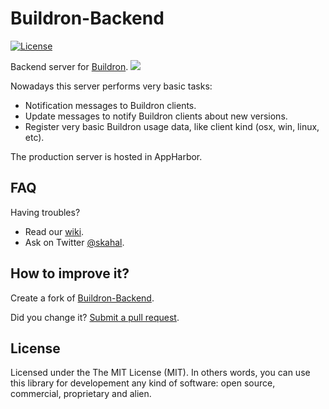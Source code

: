 # Buildron-Backend

[![License](http://img.shields.io/:license-MIT-blue.svg)](https://raw.githubusercontent.com/skahal/buildron/master/LICENSE)

Backend server for [Buildron](https://github.com/skahal/buildron).
![](https://raw.githubusercontent.com/skahal/Buildron/master/docs/images/Buildron-logo-128x128.png)

Nowadays this server performs very basic tasks:

* Notification messages to Buildron clients.
* Update messages to notify Buildron clients about new versions.
* Register very basic Buildron usage data, like client kind (osx, win, linux, etc).

The production server is hosted in AppHarbor.

## FAQ

Having troubles? 

- Read our [wiki](https://github.com/skahal/buildron/wiki).
- Ask on Twitter [@skahal](http://twitter.com/skahal).


## How to improve it?

Create a fork of [Buildron-Backend](https://github.com/skahal/buildron-Backend/fork). 

Did you change it? [Submit a pull request](https://github.com/skahal/buildron-backend/pull/new/master).

## License
Licensed under the The MIT License (MIT).
In others words, you can use this library for developement any kind of software: open source, commercial, proprietary and alien.
